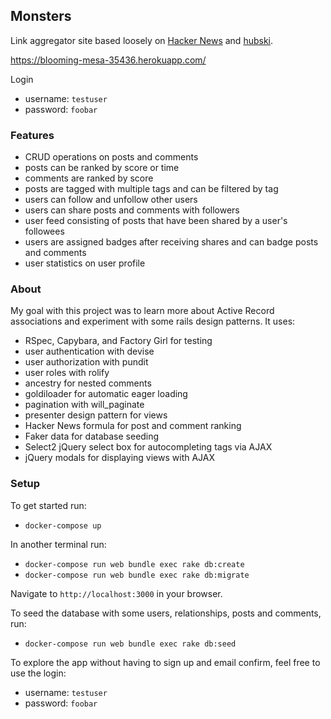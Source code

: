 ## Monsters

Link aggregator site based loosely on [Hacker News](https://news.ycombinator.com/) and [hubski](https://hubski.com/).

https://blooming-mesa-35436.herokuapp.com/

Login
* username: `testuser`
* password: `foobar`

### Features

* CRUD operations on posts and comments
* posts can be ranked by score or time
* comments are ranked by score
* posts are tagged with multiple tags and can be filtered by tag
* users can follow and unfollow other users
* users can share posts and comments with followers
* user feed consisting of posts that have been shared by a user's followees
* users are assigned badges after receiving shares and can badge posts and comments
* user statistics on user profile

### About

My goal with this project was to learn more about Active Record associations and experiment with some rails design patterns. It uses:

* RSpec, Capybara, and Factory Girl for testing
* user authentication with devise
* user authorization with pundit
* user roles with rolify
* ancestry for nested comments
* goldiloader for automatic eager loading
* pagination with will_paginate
* presenter design pattern for views
* Hacker News formula for post and comment ranking
* Faker data for database seeding
* Select2 jQuery select box for autocompleting tags via AJAX
* jQuery modals for displaying views with AJAX

### Setup

To get started run:
* `docker-compose up`

In another terminal run:
* `docker-compose run web bundle exec rake db:create`
* `docker-compose run web bundle exec rake db:migrate`

Navigate to `http://localhost:3000` in your browser.

To seed the database with some users, relationships, posts and comments, run:
* `docker-compose run web bundle exec rake db:seed`

To explore the app without having to sign up and email confirm, feel free to use the login:
* username: `testuser`
* password: `foobar`
